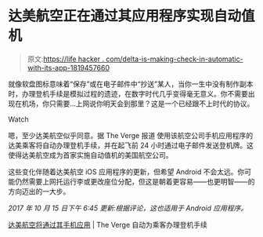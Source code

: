 # 达美航空正在通过其应用程序实现自动值机

> 原文:[https://life hacker . com/delta-is-making-check-in-automatic-with-its-app-1819457660](https://lifehacker.com/delta-is-making-check-in-automatic-with-its-app-1819457660)

就像软盘图标意味着“保存”或在电子邮件中“抄送”某人，当你一生中没有制作副本时，办理登机手续是模拟过程的遗迹，在数字时代几乎变得毫无意义。你不需要出现在机场，你只需要…上网说你明天会到那里？这是一个已经跟不上时代的协议。

Watch

嗯，至少达美航空似乎同意。据 The Verge 报道 使用该航空公司手机应用程序的达美乘客将自动办理登机手续，并在起飞前 24 小时通过电子邮件发送登机牌。这使得达美航空成为首家实施自动值机的美国航空公司。

这些变化伴随着达美航空 iOS 应用程序的更新，但希望 Android 不会太远。你可能仍然需要上网托运行李或更改座位分配，但这是朝着更容易——也更明智——的方向迈出的一大步。

*2017 年 10 月 15 日下午 6:45 更新:根据评论，这也适用于 Android 应用程序。*

[达美航空将通过其手机应用](https://www.theverge.com/2017/10/12/16465172/delta-flight-check-in-process-eliminated-automatic-boarding-passes-app) | The Verge 自动为乘客办理登机手续
